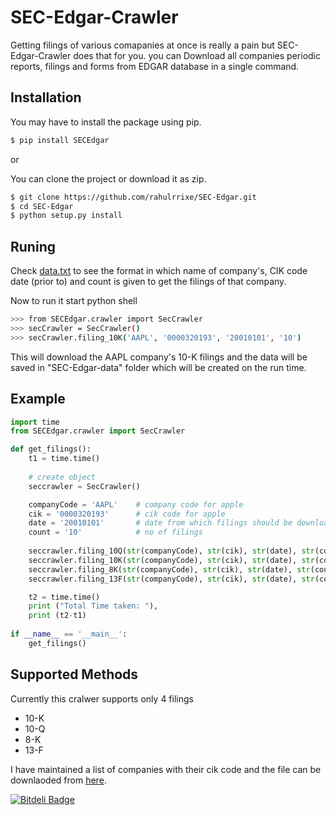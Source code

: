 SEC-Edgar-Crawler
=============

 Getting filings of various comapanies at once is really a pain but SEC-Edgar-Crawler does that for you.
 you can Download all companies  periodic reports, filings and forms from EDGAR database in a single command.

Installation
------------- 
 You may have to install the package using pip.
 ```bash
 $ pip install SECEdgar
 ```
 or

 You can clone the project or download it as zip.
 ```bash
 $ git clone https://github.com/rahulrrixe/SEC-Edgar.git
 $ cd SEC-Edgar
 $ python setup.py install
 ```

Runing
-------
 Check [data.txt][1] to see the format in which name of company's, CIK code date (prior to) and count is given to get the filings of that company.
 
 Now to run it start python shell
   ```bash
  >>> from SECEdgar.crawler import SecCrawler
  >>> secCrawler = SecCrawler()
  >>> secCrawler.filing_10K('AAPL', '0000320193', '20010101', '10')
   ```
 This will download the AAPL company's 10-K filings and the data will be saved in "SEC-Edgar-data" folder which will be created on the run time.


Example 
--------
```python
import time
from SECEdgar.crawler import SecCrawler

def get_filings():
	t1 = time.time()
	
	# create object
	seccrawler = SecCrawler()

	companyCode = 'AAPL'    # company code for apple 
	cik = '0000320193'      # cik code for apple
	date = '20010101'       # date from which filings should be downloaded
	count = '10'            # no of filings
	
	seccrawler.filing_10Q(str(companyCode), str(cik), str(date), str(count))
	seccrawler.filing_10K(str(companyCode), str(cik), str(date), str(count))
	seccrawler.filing_8K(str(companyCode), str(cik), str(date), str(count))
	seccrawler.filing_13F(str(companyCode), str(cik), str(date), str(count))

	t2 = time.time()
	print ("Total Time taken: "),
	print (t2-t1)
	
if __name__ == '__main__':
	get_filings()	
```

Supported Methods
-----------------
Currently this cralwer supports only 4 filings 
*  10-K
*  10-Q
*   8-K
*  13-F


I have maintained a list of companies with their cik code and the file can be downlaoded from [here][2].

[1]: https://github.com/rahulrrixe/SEC-Edgar/blob/master/SECEdgar/data.txt
[2]: https://github.com/rahulrrixe/SEC-Edgar/blob/master/SECEdgar/companylist.txt


[![Bitdeli Badge](https://d2weczhvl823v0.cloudfront.net/rahulrrixe/sec-edgar/trend.png)](https://bitdeli.com/free "Bitdeli Badge")

